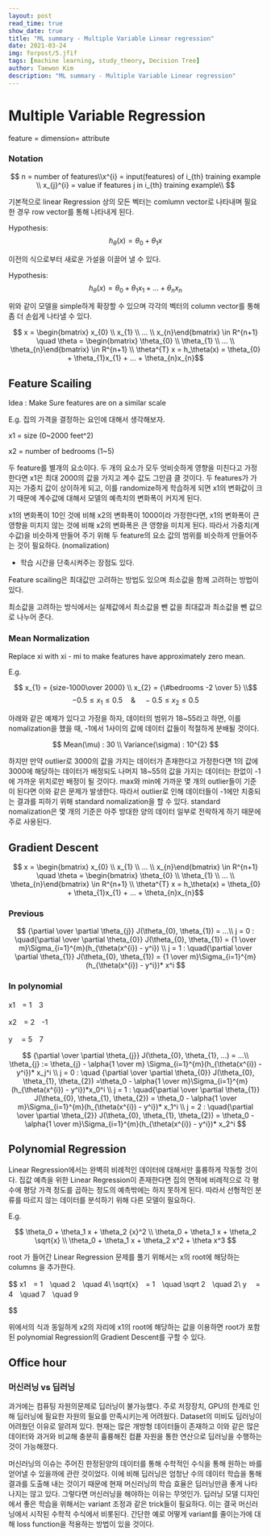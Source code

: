 ```yaml
---
layout: post
read_time: true
show_date: true
title: "ML summary - Multiple Variable Linear regression"
date: 2021-03-24
img: forpost/5.jfif
tags: [machine learning, study_theory, Decision Tree]
author: Taewon Kim
description: "ML summary - Multiple Variable Linear regression"
---
```


# Multiple  Variable Regression

feature = dimension= attribute

### Notation
$$ n = number of features\\x^{i}  = input(features) of i_{th} training example \\ x_{j}^{i} = value if features j in i_{th} training example\\ $$

기본적으로 linear Regression 상의 모든 벡터는 comlumn vector로 나타내며 필요한 경우  row vector를 통해 나타내게 된다.


Hypothesis: $$h_{\theta}(x) = \theta_{0} + \theta_{1}x$$

이전의 식으로부터 새로운 가설을 이끌어 낼 수 있다.

Hypothesis: $$h_{\theta}(x) = \theta_{0} + \theta_{1}x_{1} + ... + \theta_{n}x_{n}$$

위와 같이 모델을 simple하게 확장할 수 있으며 각각의 벡터의 column vector를 통해 좀 더 손쉽게 나타낼 수 있다.

$$ x = \begin{bmatrix} x_{0} \\ x_{1} \\ ... \\ x_{n}\end{bmatrix} \in R^{n+1} \quad \theta = \begin{bmatrix} \theta_{0} \\ \theta_{1} \\ ... \\ \theta_{n}\end{bmatrix} \in R^{n+1} \\ 
\theta^{T} x = h_\theta(x) = \theta_{0} + \theta_{1}x_{1} + ... + \theta_{n}x_{n}$$

## Feature Scailing

Idea : Make Sure features are on a similar scale

E.g. 집의 가격을 결정하는 요인에 대해서 생각해보자.

x1 = size (0~2000 feet^2)

x2 = number of bedrooms (1~5)

두 feature를 별개의 요소이다. 두 개의 요소가 모두 엇비슷하게 영향을 미친다고 가정한다면 x1은 최대 2000의 값을 가지고 계수 값도 그만큼 클 것이다. 두 features가 가지는 가중치 값이 상이하게 되고, 이를 randomize하게 학습하게 되면 x1의 변화값이 크기 때문에 계수값에 대해서 모델의 예측치의 변화폭이 커지게 된다.

x1의 변화폭이 10인 것에 비해 x2의 변화폭이 1000이라 가정한다면, x1의 변화폭이 큰 영향을 미치지 않는 것에 비해 x2의 변화폭은 큰 영향을 미치게 된다. 따라서 가중치(계수값)을 비슷하게 만들어 주기 위해 두 feature의 요소 값의 범위를 비슷하게 만들어주는 것이 필요하다. (nomalization) 

* 학습 시간을 단축시켜주는 장점도 있다.

Feature scailing은 최대값만 고려하는 방법도 있으며 최소값을 함께 고려하는 방법이 있다. 

최소값을 고려하는 방식에서는 실제값에서 최소값을 뺀 값을 최대값과 최소값을 뺀 값으로 나누어 준다.

### Mean Normalization
Replace xi with xi - mi to make features  have approximately zero mean.

E.g.

$$ x_{1} = {size-1000\over 2000} \\ x_{2} = {\#bedrooms -2 \over 5} \\$$
$$ -0.5 \le x_{1} \le0.5 \quad\&\quad -0.5 \le x_{2} \le0.5 $$

아래와 같은 예제가 있다고 가정을 하자, 데이터의 범위가 18~55라고 하면, 이를 nomalization을 했을 때, -1에서 1사이의 값에 데이터 값들이 적절하게 분배될 것이다.

$$ Mean(\mu) : 30 \\ Variance(\sigma) : 10^{2} $$

하지만 만약 outlier로 3000의 값을 가지는 데이터가 존재한다고 가정한다면 1의 값에 3000에 해당하는 데이터가 배정되도 나머지 18~55의 값을 가지는 데이터는 한없이 -1에 가까운 위치로만 배정이 될 것이다. max와 min에 가까운 몇 개의 outlier들이 기준이 된다면 이와 같은 문제가 발생한다. 따라서 outlier로 인해 데이터들이 -1에만 치중되는 결과를 피하기 위해 standard nomalization을 할 수 있다. standard nomalization은 몇 개의 기준은 아주 방대한 양의 데이터 일부로 전락하게 하기 때문에 주로 사용된다.


## Gradient Descent
$$ x = \begin{bmatrix} x_{0} \\ x_{1} \\ ... \\ x_{n}\end{bmatrix} \in R^{n+1} \quad \theta = \begin{bmatrix} \theta_{0} \\ \theta_{1} \\ ... \\ \theta_{n}\end{bmatrix} \in R^{n+1} \\ 
\theta^{T} x = h_\theta(x) = \theta_{0} + \theta_{1}x_{1} + ... + \theta_{n}x_{n}$$

### Previous

$$ {\partial \over \partial \theta_{j}} J(\theta_{0}, \theta_{1}) = ...\\
j = 0 : \quad{\partial \over \partial \theta_{0}} J(\theta_{0}, \theta_{1}) = {1 \over m}\Sigma_{i=1}^{m}(h_{\theta(x^{i}) - y^i}) \\
j = 1 : \quad{\partial \over \partial \theta_{1}} J(\theta_{0}, \theta_{1}) = {1 \over m}\Sigma_{i=1}^{m}(h_{\theta(x^{i}) - y^i})* x^i $$


### In polynomial 
 x1　=  1　3
 
 x2　=  2　-1
  
 y　 =  5　7

 
$$ {\partial \over \partial \theta_{j}} J(\theta_{0}, \theta_{1}, ...) = ...\\
\theta_{j} := \theta_{j} - \alpha{1 \over m} \Sigma_{i=1}^{m}(h_{\theta(x^{i}) - y^i})* x_j^i \\
j = 0 : \quad {\partial \over \partial \theta_{0}} J(\theta_{0}, \theta_{1}, \theta_{2}) =\theta_0 - \alpha{1 \over m}\Sigma_{i=1}^{m}(h_{\theta(x^{i}) - y^i})*x_0^i \\
j = 1 : \quad{\partial \over \partial \theta_{1}} J(\theta_{0}, \theta_{1}, \theta_{2}) = \theta_0 - \alpha{1 \over m}\Sigma_{i=1}^{m}(h_{\theta(x^{i}) - y^i})* x_1^i \\
j = 2 : \quad{\partial \over \partial \theta_{2}} J(\theta_{0}, \theta_{1}, \theta_{2}) = \theta_0 - \alpha{1 \over m}\Sigma_{i=1}^{m}(h_{\theta(x^{i}) - y^i})* x_2^i $$

## Polynomial Regression

Linear Regression에서는 완벽히 비례적인 데이터에 대해서만 훌륭하게 작동할 것이다. 집값 예측을 위한 Linear Regression이 존재한다면 집의 면적에 비례적으로 각 평수에 평당 가격 정도를 곱하는 정도의 예측밖에는 하지 못하게 된다. 따라서 선형적인 분류를 따르지 않는 데이터를 분석하기 위해 다른 모델이 필요하다.

E.g.

$$ 
\theta_0 + \theta_1 x + \theta_2  {x}^2 \\
\theta_0 + \theta_1 x + \theta_2  \sqrt{x} \\
\theta_0 + \theta_1 x + \theta_2  x^2 + \theta x^3
$$

root 가 들어간 Linear Regression 문제를 풀기 위해서는 x의 root에 해당하는 columns 을 추가한다.

$$
 x1　=  1　\quad 2　\quad 4\\ 
 \sqrt{x}　=  1　\quad \sqrt 2　\quad 2\\ 
 y　 =  4　\quad 7　\quad 9

$$

위에서의 식과 동일하게 x2의 자리에 x1의 root에 해당하는 값을 이용하면 root가 포함된 polynomial Regression의 Gradient Descent를 구할 수 있다.

## Office hour

### 머신러닝 vs 딥러닝
과거에는 컴퓨팅 자원의문제로 딥러닝이 불가능했다. 주로 저장장치, GPU의 한계로 인해 딥러닝에 필요한 자원의 필요를 만족시키는게 어려웠다. Dataset의 미비도 딥러닝이 어려웠던 이유로 알려져 있다. 현재는 많은 개방형 데이터들이 존재하고 이와 같은 많은 데이터와 과거와 비교해 충분히 휼륭해진 컴픁 자원을 통한 연산으로 딥러닝을 수행하는 것이 가능해졌다.


머신러닝의 이슈는 주어진 한정된양의 데이터를 통해 수학적인 수식을 통해 원하는 바를 얻어낼 수 있을까에 관란 것이었다. 이에 비해 딥러닝은 엄청난 수의 데이터 학습을 통해 결과를 도출해 내는 것이기 때문에 현재 머신러닝의 학습 효율은 딥러닝만큼 좋게 나타나지는 않고 있다. 그렇다면 머신러닝을 해야하는 이유는 무엇인가. 딥러닝 모델 디자인에서 좋은 학습을 위해서는  variant 조정과 같은 trick들이 필요하다. 이는 결국 머신러닝에서 시작된 수학적 수식에서 비롯된다. 간단한 예로 어떻게 variant를 줄이는가에 대해 loss function을 적용하는 방법이 있을 것이다.

